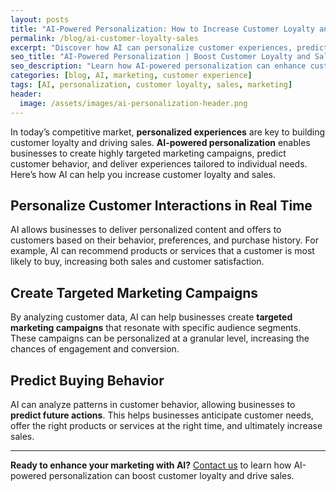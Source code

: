 ```yaml
---
layout: posts
title: "AI-Powered Personalization: How to Increase Customer Loyalty and Sales"
permalink: /blog/ai-customer-loyalty-sales
excerpt: "Discover how AI can personalize customer experiences, predict buying behavior, and create targeted marketing campaigns to boost customer loyalty and sales."
seo_title: "AI-Powered Personalization | Boost Customer Loyalty and Sales"
seo_description: "Learn how AI-powered personalization can enhance customer loyalty and increase sales by predicting behavior and creating targeted marketing campaigns."
categories: [blog, AI, marketing, customer experience]
tags: [AI, personalization, customer loyalty, sales, marketing]
header:
  image: /assets/images/ai-personalization-header.png
---
```


In today’s competitive market, **personalized experiences** are key to building customer loyalty and driving sales. **AI-powered personalization** enables businesses to create highly targeted marketing campaigns, predict customer behavior, and deliver experiences tailored to individual needs. Here’s how AI can help you increase customer loyalty and sales.

## Personalize Customer Interactions in Real Time

AI allows businesses to deliver personalized content and offers to customers based on their behavior, preferences, and purchase history. For example, AI can recommend products or services that a customer is most likely to buy, increasing both sales and customer satisfaction.

## Create Targeted Marketing Campaigns

By analyzing customer data, AI can help businesses create **targeted marketing campaigns** that resonate with specific audience segments. These campaigns can be personalized at a granular level, increasing the chances of engagement and conversion.

## Predict Buying Behavior

AI can analyze patterns in customer behavior, allowing businesses to **predict future actions**. This helps businesses anticipate customer needs, offer the right products or services at the right time, and ultimately increase sales.

---

**Ready to enhance your marketing with AI?** [Contact us](/contact) to learn how AI-powered personalization can boost customer loyalty and drive sales.
